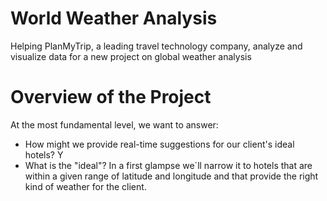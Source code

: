 # World Weather Analysis
Helping PlanMyTrip, a leading travel technology company, analyze and visualize data for a new project on global weather analysis

# Overview of the Project
At the most fundamental level, we want to answer: 
- How might we provide real-time suggestions for our client's ideal hotels? Y
- What is the "ideal"? In a first glampse we´ll narrow it to hotels that are within a given range of latitude and longitude and that provide the right kind of weather for the client.
